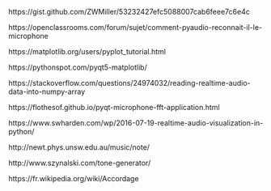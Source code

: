 <p>https://gist.github.com/ZWMiller/53232427efc5088007cab6feee7c6e4c</p>
<p>https://openclassrooms.com/forum/sujet/comment-pyaudio-reconnait-il-le-microphone</p>
<p>https://matplotlib.org/users/pyplot_tutorial.html</p>
<p>https://pythonspot.com/pyqt5-matplotlib/</p>
<p>https://stackoverflow.com/questions/24974032/reading-realtime-audio-data-into-numpy-array</p>
<p>https://flothesof.github.io/pyqt-microphone-fft-application.html</p>
<p>https://www.swharden.com/wp/2016-07-19-realtime-audio-visualization-in-python/</p>
<p>http://newt.phys.unsw.edu.au/music/note/</p>
<p>http://www.szynalski.com/tone-generator/</p>
<p>https://fr.wikipedia.org/wiki/Accordage</p>
